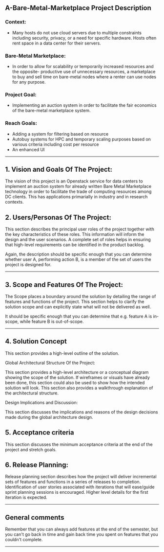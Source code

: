 ## A-Bare-Metal-Marketplace Project Description

### Context: 
- Many hosts do not use cloud servers due to multiple constraints including security, privacy, or a need for specific hardware. Hosts often rent space in a data center for their servers.

### Bare-Metal Marketplace: 
- In order to allow for scalability or temporarily increased resources and the opposite- productive use of unnecessary resources, a marketplace to buy and sell time on bare-metal nodes where a renter can use nodes for any purpose. 

### Project Goal: 
- Implementing an auction system in order to facilitate the fair economics of the bare-metal marketplace system.

### Reach Goals:
- Adding a system for filtering based on resource 
- Autobuy systems for HPC and temporary scaling purposes based on various criteria including cost per resource
- An enhanced UI

** **

## 1.   Vision and Goals Of The Project:

The vision of this project is an Openstack service for data centers to implement an auction system for already written Bare Metal Marketplace technology in order to facilitate the trade of computing resources among DC clients. This has applications primarially in industry and in research contexts.

## 2. Users/Personas Of The Project:

This section describes the principal user roles of the project together with the key characteristics of these roles. This information will inform the design and the user scenarios. A complete set of roles helps in ensuring that high-level requirements can be identified in the product backlog.

Again, the description should be specific enough that you can determine whether user A, performing action B, is a member of the set of users the project is designed for.

** **

## 3.   Scope and Features Of The Project:

The Scope places a boundary around the solution by detailing the range of features and functions of the project. This section helps to clarify the solution scope and can explicitly state what will not be delivered as well.

It should be specific enough that you can determine that e.g. feature A is in-scope, while feature B is out-of-scope.

** **

## 4. Solution Concept

This section provides a high-level outline of the solution.

Global Architectural Structure Of the Project:

This section provides a high-level architecture or a conceptual diagram showing the scope of the solution. If wireframes or visuals have already been done, this section could also be used to show how the intended solution will look. This section also provides a walkthrough explanation of the architectural structure.

 

Design Implications and Discussion:

This section discusses the implications and reasons of the design decisions made during the global architecture design.

## 5. Acceptance criteria

This section discusses the minimum acceptance criteria at the end of the project and stretch goals.

## 6.  Release Planning:

Release planning section describes how the project will deliver incremental sets of features and functions in a series of releases to completion. Identification of user stories associated with iterations that will ease/guide sprint planning sessions is encouraged. Higher level details for the first iteration is expected.

** **

## General comments

Remember that you can always add features at the end of the semester, but you can't go back in time and gain back time you spent on features that you couldn't complete.

** **
